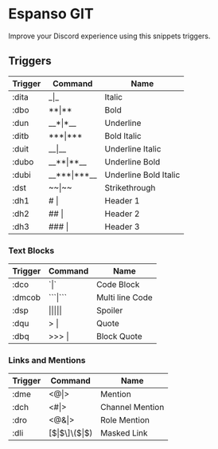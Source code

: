 # Espanso GIT

Improve your Discord experience using this snippets triggers.

## Triggers

| Trigger         | Command                                  | Name                  |
| --------------- | ---------------------------------------- | --------------------- |
| :dita           | \_$\|$\_                                 | Italic                |
| :dbo            | \*\*$\|$\*\*                             | Bold                  |
| :dun            | \_\_\*$\|$\*\_\_                         | Underline             |
| :ditb           | \*\*\*$\|$\*\*\*                         | Bold Italic           |
| :duit           | \_\_$\|$\_\_                             | Underline Italic      |
| :dubo           | \_\_\*\*$\|$\*\*\_\_                     | Underline Bold        |
| :dubi           | \_\_\*\*\*$\|$\*\*\*\_\_                 | Underline Bold Italic |
| :dst            | \~\~$\|$\~\~                             | Strikethrough         |
| :dh1            | # $\|$                                   | Header 1              |
| :dh2            | ## $\|$                                  | Header 2              |
| :dh3            | ### $\|$                                 | Header 3              |

### Text Blocks

| Trigger         | Command                                  | Name           |
| --------------- | ---------------------------------------- | -------------- |
| :dco            | \`$\|$\`                                 | Code Block     |
| :dmcob          | \`\`\`$\|$\`\`\`                         | Multi line Code|
| :dsp            | \|\|$\|$\|\|                             | Spoiler        |
| :dqu            | > $\|$                                   | Quote          |
| :dbq            | >>> $\|$                                 | Block Quote    |

### Links and Mentions

| Trigger         | Command                                  | Name            |
| --------------- | ---------------------------------------- | --------------  |
| :dme            | <@$\|$>                                  | Mention         |
| :dch            | <#$\|$>                                  | Channel Mention |
| :dro            | <@&$\|$>                                 | Role Mention    |
| :dli            | \[\$\|$\]\($\|$\)                        | Masked Link     |

<br>